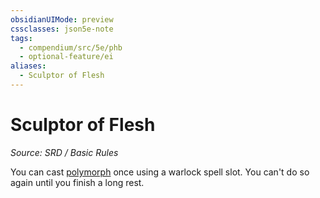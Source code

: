 ```yaml
---
obsidianUIMode: preview
cssclasses: json5e-note
tags:
  - compendium/src/5e/phb
  - optional-feature/ei
aliases:
  - Sculptor of Flesh
---
```

# Sculptor of Flesh
*Source: SRD / Basic Rules* 

You can cast [polymorph](compendium/spells/polymorph.md) once using a warlock spell slot. You can't do so again until you finish a long rest.